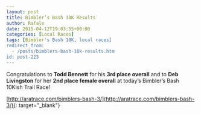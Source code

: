 ```yaml
---
layout: post
title: Bimbler’s Bash 10K Results
author: Rafale
date: 2015-04-12T19:03:55+00:00
categories: [Local Races]
tags: [Bimbler's Bash 10K, local races]
redirect_from:
  - /posts/bimblers-bash-10k-results.htm
id: post-223
---
```


Congratulations to **Todd Bennett** for his **3rd place overall** and to **Deb Livingston** for her **2nd place female overall** at today’s Bimbler’s Bash 10Kish Trail Race!

[http://aratrace.com/bimblers-bash-3/](http://aratrace.com/bimblers-bash-3/){: target="_blank"}

